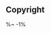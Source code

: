 <!-- ## TODO

- [ ] Add a new item to the todo list. -->

## Copyright

<ContextTestingFooter/>

%~ -1%